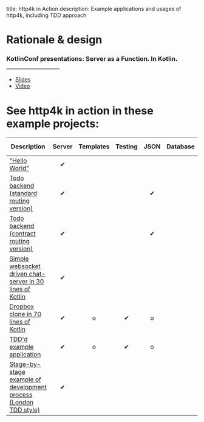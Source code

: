 title: http4k in Action
description: Example applications and usages of http4k, including TDD approach 

# Rationale & design

### KotlinConf presentations: Server as a Function. In Kotlin. __________________
- [Slides](https://speakerdeck.com/daviddenton/server-as-a-function-in-kotlin)
- [Video](http://bit.ly/serverasafunction)

# See http4k in action in these example projects:

| Description | Server | Templates | Testing | JSON | Database | HttpClient | WS | AWS | CD pipeline | Serverless | Graal |
|-----|:---:|:---:|:---:|:---:|:---:|:---:|:---:|:---:|:---:|:---:|:---:|
|["Hello World"](https://start.http4k.org)|✔| | | | | | | |✔| | | |
|[Todo backend (standard routing version)](https://github.com/http4k/http4k-todo-backend)|✔| | |✔| | | | | | | |
|[Todo backend (contract routing version)](https://github.com/http4k/http4k-contract-todo-backend)|✔| | |✔| | | | | | | |
|[Simple websocket driven chat-server in 30 lines of Kotlin](https://github.com/daviddenton/http4k-demo-irc)|✔| | | | | |✔| |✔| | |
|[Dropbox clone in 70 lines of Kotlin](https://github.com/daviddenton/http4kbox)|✔|o|✔|o| | | |✔|o|✔|o|
|[TDD'd example application](https://github.com/http4k/http4k-contract-example-app)|✔|o|✔|o| |✔| | | | | |
|[Stage-by-stage example of development process (London TDD style)](/guide/example)|✔| | | | | | | | | | |
